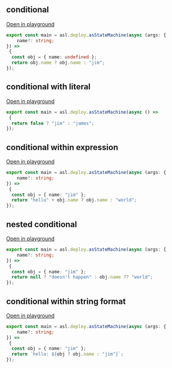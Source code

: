 
## conditional
[Open in playground](https://asl-editor-spike-ts-stedi.vercel.app/?aW1wb3J0ICogYXMgYXNsIGZyb20gIkB0czJhc2wvYXNsLWxpYiIKCmV4cG9ydCBjb25zdCBtYWluID0gYXNsLmRlcGxveS5hc1N0YXRlTWFjaGluZShhc3luYyAoYXJnczogewogICAgbmFtZT86IHN0cmluZzsKfSkgPT4gCiB7CiAgY29uc3Qgb2JqID0geyBuYW1lOiB1bmRlZmluZWQgfTsKICByZXR1cm4gb2JqLm5hbWUgPyBvYmoubmFtZSA6ICJqaW0iOwp9KTsKCg==)

``` typescript
export const main = asl.deploy.asStateMachine(async (args: {
    name?: string;
}) => 
 {
  const obj = { name: undefined };
  return obj.name ? obj.name : "jim";
});


```


## conditional with literal
[Open in playground](https://asl-editor-spike-ts-stedi.vercel.app/?aW1wb3J0ICogYXMgYXNsIGZyb20gIkB0czJhc2wvYXNsLWxpYiIKCmV4cG9ydCBjb25zdCBtYWluID0gYXNsLmRlcGxveS5hc1N0YXRlTWFjaGluZShhc3luYyAoKSA9PiAKIHsKICByZXR1cm4gZmFsc2UgPyAiamltIiA6ICJqYW1lcyI7Cn0pOwoK)

``` typescript
export const main = asl.deploy.asStateMachine(async () => 
 {
  return false ? "jim" : "james";
});


```


## conditional within expression
[Open in playground](https://asl-editor-spike-ts-stedi.vercel.app/?aW1wb3J0ICogYXMgYXNsIGZyb20gIkB0czJhc2wvYXNsLWxpYiIKCmV4cG9ydCBjb25zdCBtYWluID0gYXNsLmRlcGxveS5hc1N0YXRlTWFjaGluZShhc3luYyAoYXJnczogewogICAgbmFtZT86IHN0cmluZzsKfSkgPT4gCiB7CiAgY29uc3Qgb2JqID0geyBuYW1lOiAiamltIiB9OwogIHJldHVybiAiaGVsbG8iICsgb2JqLm5hbWUgPyBvYmoubmFtZSA6ICJ3b3JsZCI7Cn0pOwoK)

``` typescript
export const main = asl.deploy.asStateMachine(async (args: {
    name?: string;
}) => 
 {
  const obj = { name: "jim" };
  return "hello" + obj.name ? obj.name : "world";
});


```


## nested conditional
[Open in playground](https://asl-editor-spike-ts-stedi.vercel.app/?aW1wb3J0ICogYXMgYXNsIGZyb20gIkB0czJhc2wvYXNsLWxpYiIKCmV4cG9ydCBjb25zdCBtYWluID0gYXNsLmRlcGxveS5hc1N0YXRlTWFjaGluZShhc3luYyAoYXJnczogewogICAgbmFtZT86IHN0cmluZzsKfSkgPT4gCiB7CiAgY29uc3Qgb2JqID0geyBuYW1lOiAiamltIiB9OwogIHJldHVybiBudWxsID8gImRvZXNuJ3QgaGFwcGVuIiA6IG9iai5uYW1lID8/ICJ3b3JsZCI7Cn0pOwoK)

``` typescript
export const main = asl.deploy.asStateMachine(async (args: {
    name?: string;
}) => 
 {
  const obj = { name: "jim" };
  return null ? "doesn't happen" : obj.name ?? "world";
});


```


## conditional within string format
[Open in playground](https://asl-editor-spike-ts-stedi.vercel.app/?aW1wb3J0ICogYXMgYXNsIGZyb20gIkB0czJhc2wvYXNsLWxpYiIKCmV4cG9ydCBjb25zdCBtYWluID0gYXNsLmRlcGxveS5hc1N0YXRlTWFjaGluZShhc3luYyAoYXJnczogewogICAgbmFtZT86IHN0cmluZzsKfSkgPT4gCiB7CiAgY29uc3Qgb2JqID0geyBuYW1lOiAiamltIiB9OwogIHJldHVybiBgaGVsbG86ICR7b2JqID8gb2JqLm5hbWUgOiAiamltIn1gOwp9KTsKCg==)

``` typescript
export const main = asl.deploy.asStateMachine(async (args: {
    name?: string;
}) => 
 {
  const obj = { name: "jim" };
  return `hello: ${obj ? obj.name : "jim"}`;
});


```



